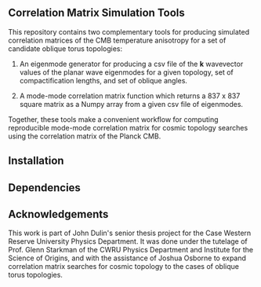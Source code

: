##  Correlation Matrix Simulation Tools

This repository contains two complementary tools for 
producing simulated correlation matrices of the 
CMB temperature anisotropy for a set of 
candidate oblique torus topologies:  

1)  An eigenmode generator for producing a csv file of 
the **k** wavevector values of the planar wave eigenmodes for a given 
topology, set of compactification lengths, and set of oblique angles.

2)  A mode-mode correlation matrix function which returns 
a 837 x 837 square matrix as a Numpy array from a given csv file of eigenmodes.

Together, these tools make a convenient workflow for computing  
reproducible mode-mode correlation matrix for cosmic topology searches using 
the correlation matrix of the Planck CMB.

##  Installation

##  Dependencies 

##  Acknowledgements  

This work is part of John Dulin's senior thesis project for the 
Case Western Reserve University Physics Department.  It was done 
under the tutelage of Prof. Glenn Starkman of the CWRU Physics Department 
and Institute for the Science of Origins, and with the 
assistance of Joshua Osborne to expand correlation matrix searches 
for cosmic topology to the cases of oblique torus topologies.  
